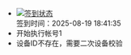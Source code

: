 - [![签到状态](https://github.com/womade/Cloud189-Actions/actions/workflows/main.yml/badge.svg?branch=main)](https://github.com/womade/Cloud189-Actions/actions/workflows/main.yml) <br> 签到时间：2025-08-19 18:41:35
- 开始执行帐号1
- 设备ID不存在，需要二次设备校验
